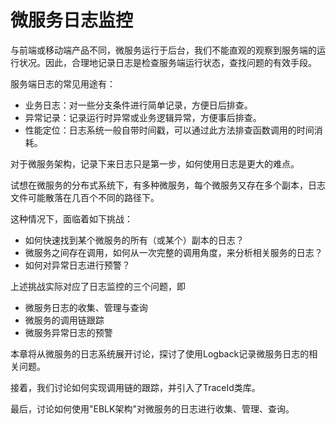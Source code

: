 # 微服务日志监控

与前端或移动端产品不同，微服务运行于后台，我们不能直观的观察到服务端的运行状况。因此，合理地记录日志是检查服务端运行状态，查找问题的有效手段。

服务端日志的常见用途有：
* 业务日志：对一些分支条件进行简单记录，方便日后排查。
* 异常记录：记录运行时异常或业务逻辑异常，方便事后排查。
* 性能定位：日志系统一般自带时间戳，可以通过此方法排查函数调用的时间消耗。

对于微服务架构，记录下来日志只是第一步，如何使用日志是更大的难点。

试想在微服务的分布式系统下，有多种微服务，每个微服务又存在多个副本，日志文件可能散落在几百个不同的路径下。

这种情况下，面临着如下挑战：
* 如何快速找到某个微服务的所有（或某个）副本的日志？
* 微服务之间存在调用，如何从一次完整的调用角度，来分析相关服务的日志？
* 如何对异常日志进行预警？

上述挑战实际对应了日志监控的三个问题，即
* 微服务日志的收集、管理与查询
* 微服务的调用链跟踪
* 微服务异常日志的预警

本章将从微服务的日志系统展开讨论，探讨了使用Logback记录微服务日志的相关问题。

接着，我们讨论如何实现调用链的跟踪，并引入了TraceId类库。

最后，讨论如何使用"EBLK架构"对微服务的日志进行收集、管理、查询。

